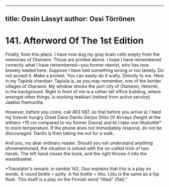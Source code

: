 
---
title: Ossin Lässyt
author: Ossi Törrönen
---

    
# 141. Afterword Of The 1st Edition

Finally, from this place. I have now dug my gray brain cells empty from the memories of Otaniemi. Those are printed above. I hope I have remembered correctly what I have remembered—you former otanist, who has now bravely waded here. Suppose I have told something wrong or too lamely. Do not accept it. Make a protest. You can easily do it orally. Directly to me. Here in my Tapiola chamber. Tapiola is, as you may remember, one of the border villages of Otaniemi. My window shows the port city of Otaniemi, Helsinki, in the background. Right in front of me is a rather tall office building, where amongst other things, is working teekkari (retired from active service) Jaakko Ihamuotila.

However, before you come, call 463 087, so that before you arrive a) I feed my forever hungry Great Dane Danilo Gerjos Shilo Of Airvays (height at the withers +15 cm compared to my former Doora) and b) I take one littubottle\* to room temperature. If the phone does not immediately respond, do not be discouraged. Danilo is then taking me out for a walk.

And you, my dear ordinary reader. Should you not understand anything aforementioned, the situation is solved with the so-called trick of two hands. The left hand closes the book, and the right throws it into the wastebasket.

\*Translator's remark: in ramble 142, Ossi explains that this is a play on words. A round bottle = pytty. A flat bottle = littu. Littu is the same as a hip flask. This itself is a play on the Finnish word "litteä" (flat)."
